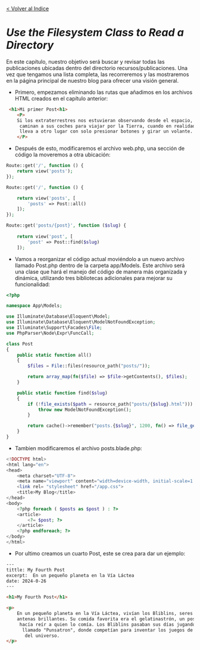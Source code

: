 [< Volver al Indice](/docs/readme.md)

 # *Use the Filesystem Class to Read a Directory*

  En este capítulo, nuestro objetivo será buscar y revisar todas las publicaciones ubicadas dentro del directorio recursos/publicaciones. 
 Una vez que tengamos una lista completa, las recorreremos y las mostraremos en la página principal de nuestro blog para ofrecer una visión general.

 * Primero, empezamos eliminando las rutas que añadimos en los archivos HTML creados en el capítulo anterior:

``` html
 <h1>Mi primer Post<h1>
    <P>
    Si los extraterrestres nos estuvieran observando desde el espacio, probablemente pensarían que los humanos
     caminan a sus coches para viajar por la Tierra, cuando en realidad están yendo a una caja mágica que los 
     lleva a otro lugar con solo presionar botones y girar un volante. xd
    </P>
``` 

*  Después de esto, modificaremos el archivo web.php, una sección de código la moveremos a otra ubicación:

```php
Route::get('/', function () {
    return view('posts');
});

Route::get('/', function () {

    return view('posts', [
        'posts' => Post::all()
    ]);
});

Route::get('posts/{post}', function ($slug) {
 
    return view('post', [
        'post' => Post::find($slug)
    ]);
```

* Vamos a reorganizar el código actual moviéndolo a un nuevo archivo llamado Post.php dentro de la carpeta app/Models. Este archivo será una clase que hará el manejo del código de manera más organizada y dinámica, utilizando tres bibliotecas adicionales para mejorar su funcionalidad:

``` php
<?php

namespace App\Models;

use Illuminate\Database\Eloquent\Model;
use Illuminate\Database\Eloquent\ModelNotFoundException;
use Illuminate\Support\Facades\File;
use PhpParser\Node\Expr\FuncCall;

class Post
{
    public static function all()
    {
        $files = File::files(resource_path("posts/"));

        return array_map(fn($file) => $file->getContents(), $files);
    }

    public static function find($slug)
    {
        if (!file_exists($path = resource_path("posts/{$slug}.html"))) {
            throw new ModelNotFoundException();
        }

        return cache()->remember("posts.{$slug}", 1200, fn() => file_get_contents($path));
    }
}
```
* Tambien modificaremos el archivo posts.blade.php:

``` php
<!DOCTYPE html>
<html lang="en">
<head>
    <meta charset="UTF-8">
    <meta name="viewport" content="width=device-width, initial-scale=1.0">
    <link rel= "stylesheet" href="/app.css">
    <title>My Blog</title>
</head>
<body>
    <?php foreach ( $posts as $post ) : ?>
    <article>
        <?= $post; ?>
    </article>
    <?php endforeach; ?>
</body>
</html>
```

* Por ultimo creamos un cuarto Post, este se crea para dar un ejemplo:

```html
---
tittle: My Fourth Post
excerpt:  En un pequeño planeta en la Vía Láctea
date: 2024-0-26
---

<h1>My Fourth Post</h1>

<p>
    En un pequeño planeta en la Vía Láctea, vivían los Bliblins, seres verdes con tres ojos y 
    antenas brillantes. Su comida favorita era el gelatinastrón, un postre que brillaba en la oscuridad y
     hacía reír a quien lo comía. Los Bliblins pasaban sus días jugando a un juego de palabras telepático
      llamado "Punsatron", donde competían para inventar los juegos de palabras más absurdos y divertidos
       del universo.
</p>
```
